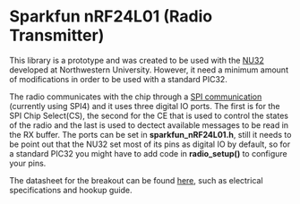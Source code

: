 # Sparkfun nRF24L01 (Radio Transmitter)
This library is a prototype and was created to be used with the [NU32](http://hades.mech.northwestern.edu/index.php/NU32) developed at Northwestern University. However, it need a minimum amount of modifications in order to be used with a standard PIC32.

The radio communicates with the chip through a [SPI communication](https://learn.sparkfun.com/tutorials/serial-peripheral-interface-spi) (currently using SPI4) and it uses three digital IO ports. The first is for the SPI Chip Select(CS), the second for the CE that is used to control the states of the radio and the last is used to dectect available messages to be read in the RX buffer. The ports can be set in **sparkfun_nRF24L01.h**, still it needs to be point out that the NU32 set most of its pins as digital IO by default, so for a standard PIC32 you might have to add code in **radio_setup()** to configure your pins.

The datasheet for the breakout can be found [here](https://www.sparkfun.com/products/691), such as electrical specifications and hookup guide.
